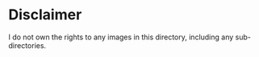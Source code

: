 # Disclaimer
I do not own the rights to any images in this directory, including any sub-
directories.
